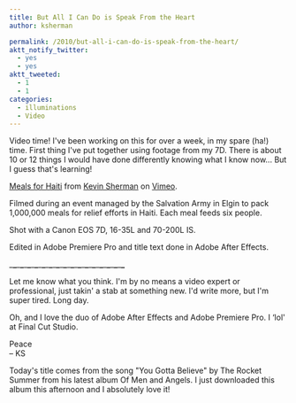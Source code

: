 ```yaml
---
title: But All I Can Do is Speak From the Heart
author: ksherman

permalink: /2010/but-all-i-can-do-is-speak-from-the-heart/
aktt_notify_twitter:
  - yes
  - yes
aktt_tweeted:
  - 1
  - 1
categories:
  - illuminations
  - Video
---
```

Video time! I've been working on this for over a week, in my spare (ha!) time. First thing I've put together using footage from my 7D. There is about 10 or 12 things I would have done differently knowing what I know now... But I guess that's learning!



[Meals for Haiti][1] from [Kevin Sherman][2] on [Vimeo][3].

Filmed during an event managed by the Salvation Army in Elgin to pack 1,000,000 meals for relief efforts in Haiti. Each meal feeds six people.

Shot with a Canon EOS 7D, 16-35L and 70-200L IS.

Edited in Adobe Premiere Pro and title text done in Adobe After Effects.

\___\___\___\___\___\___\___\___\___\___\___\___\___\___\___\___\___\___\___\___\___\___\___\___\___\___\___\___\___\___\___\___

Let me know what you think. I'm by no means a video expert or professional, just takin' a stab at something new. I'd write more, but I'm super tired. Long day.

Oh, and I love the duo of Adobe After Effects and Adobe Premiere Pro. I &#8216;lol' at Final Cut Studio.

Peace  
– KS

Today's title comes from the song "You Gotta Believe" by The Rocket Summer from his latest album Of Men and Angels. I just downloaded this album this afternoon and I absolutely love it!

 [1]: http://vimeo.com/9937211
 [2]: http://vimeo.com/user1031377
 [3]: http://vimeo.com